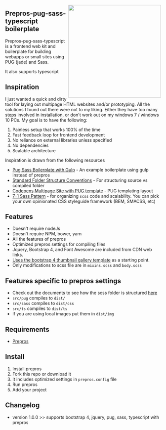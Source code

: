 <a><img src="https://i.imgur.com/xjgwEas.png" height="300" align="right"></a>

## Prepros-pug-sass-typescript boilerplate

Prepros-pug-sass-typescript is a frontend web kit and boilerplate for building webapps or small sites using PUG (jade) and Sass.

It also supports typescript

## Inspiration

I just wanted a quick and dirty tool for laying out multipage HTML websites and/or prototyping. All the solutions I found out there were not to my liking. Either they have too many steps involved in installation, or don't work out on my windows 7 / windows 10 PCs. My goal is to have the following:

1. Painless setup that works 100% of the time
2. Fast feedback loop for frontend development
3. No reliance on external libraries unless specified
4. No dependencies
5. Scalable architecture

Inspiration is drawn from the following resources

- [Pug Sass Boilerplate with Gulp](https://github.com/Errec/pug-sass-boilerplate-starter-kit/blob/master/README.md) - An example boilerplate using gulp instead of prepros
- [Standard Folder Structure Conventions](https://github.com/kriasoft/Folder-Structure-Conventions) - For structuring source vs compiled folder
- [Codepens Multipage Site with PUG template](https://codepen.io/project/editor) - PUG templating layout
- [7-1 Sass Pattern](https://sass-guidelin.es/#architecture) - for organizing `scss` code and scalability. You can pick your own opinionated CSS styleguide framework (BEM, SMACSS, etc)

## Features

- Doesn't require nodeJs
- Doesn't require NPM, bower, yarn
- All the features of prepros
- Optimized prepros settings for compiling files
- Jquery, Bootstrap 4, and Font Awesome are included from CDN web links.
- [Uses the bootstrap 4 thumbnail gallery template](https://startbootstrap.com/template-overviews/thumbnail-gallery/) as a starting point.
- Only modifications to scss file are in `mixins.scss` and `body.scss`

## Features specific to prepros settings

- Check out the documents to see how the scss folder is structured [here](sass/README.md)
- `src/pug` compiles to `dist/`
- `src/sass` compiles to `dist/css`
- `src/ts` compiles to `dist/ts`
- If you are using local images put them in `dist/img`

## Requirements

- [Prepros](https://prepros.io/)

## Install

1. Install prepros
2. Fork this repo or download it
3. It includes optimized settings in `prepros.config` file
4. Run prepros
5. Add your project

## Changelog

- version 1.0.0 >> supports bootstrap 4, jquery, pug, sass, typescript with prepros 